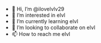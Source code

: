 - 👋 Hi, I’m @ilovelvlv29
- 👀 I’m interested in elvl
- 🌱 I’m currently learning elvl
- 💞️ I’m looking to collaborate on elvl
- 📫 How to reach me elvl

<!---
ilovelvlv29/ilovelvlv29 is a ✨ special ✨ repository because its `README.md` (this file) appears on your GitHub profile.
You can click the Preview link to take a look at your changes.
--->
